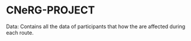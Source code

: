 # CNeRG-PROJECT
 Data: Contains all the data of participants that how the are affected during each route.
